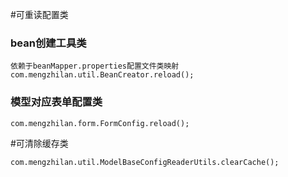 #可重读配置类

### bean创建工具类
```
依赖于beanMapper.properties配置文件类映射
com.mengzhilan.util.BeanCreator.reload();
```

### 模型对应表单配置类
```
com.mengzhilan.form.FormConfig.reload();
```
#可清除缓存类
```
com.mengzhilan.util.ModelBaseConfigReaderUtils.clearCache();
```